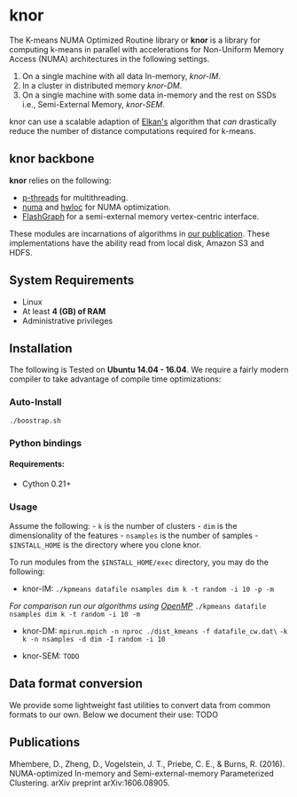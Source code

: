 # knor

The K-means NUMA Optimized Routine library or **knor** is a
library for computing k-means in parallel with accelerations for
Non-Uniform Memory Access (NUMA) architectures in the following settings.

1. On a single machine with all data In-memory, *knor-IM*.
2. In a cluster in distributed memory *knor-DM*.
3. On a single machine with some data in-memory and the rest on SSDs i.e.,
Semi-External Memory, *knor-SEM*.

knor can use a scalable adaption of
[Elkan's](http://users.cecs.anu.edu.au/~daa/courses/GSAC6017/kmeansicml03.pdf)
algorithm that *can* drastically reduce the number of distance computations
required for k-means.

## knor backbone

**knor** relies on the following:
- [p-threads](https://computing.llnl.gov/tutorials/pthreads/) for
multithreading.
- [numa](https://linux.die.net/man/3/numa) and
[hwloc](https://linux.die.net/man/7/hwloc) for NUMA optimization.
- [FlashGraph](https://github.com/flashxio/FlashX) for a semi-external memory
vertex-centric interface.

These modules are incarnations of algorithms in
[our publication](https://arxiv.org/abs/1606.08905). These implementations
have the ability read from local disk, Amazon S3 and HDFS.

## System Requirements
- Linux
- At least **4 (GB) of RAM**
- Administrative privileges

## Installation
The following is Tested on **Ubuntu 14.04 - 16.04**. We require a fairly
modern compiler to take advantage of compile time optimizations:

### Auto-Install
`./boostrap.sh`

### Python bindings

#### Requirements:
- Cython 0.21+

### Usage
Assume the following:
	- `k` is the number of clusters
	- `dim` is the dimensionality of the features
	- `nsamples` is the number of samples
    - `$INSTALL_HOME` is the directory where you clone knor.

To run modules from the `$INSTALL_HOME/exec` directory, you may do the
following:

* knor-IM:
    `./kpmeans datafile nsamples dim k -t random -i 10 -p -m`

*For comparison run our algorithms using [OpenMP](http://www.openmp.org/)*
    `./kpmeans datafile nsamples dim k -t random -i 10 -m`

* knor-DM:
    `mpirun.mpich -n nproc ./dist_kmeans -f datafile_cw.dat\`
   	`-k k -n nsamples -d dim -I random -i 10`

* knor-SEM:
    `TODO`

## Data format conversion
We provide some lightweight fast utilities to convert data from
common formats to our own. Below we document their use:
TODO

## Publications

Mhembere, D., Zheng, D., Vogelstein, J. T., Priebe, C. E., & Burns, R. (2016).
NUMA-optimized In-memory and Semi-external-memory Parameterized Clustering.
arXiv preprint arXiv:1606.08905.

